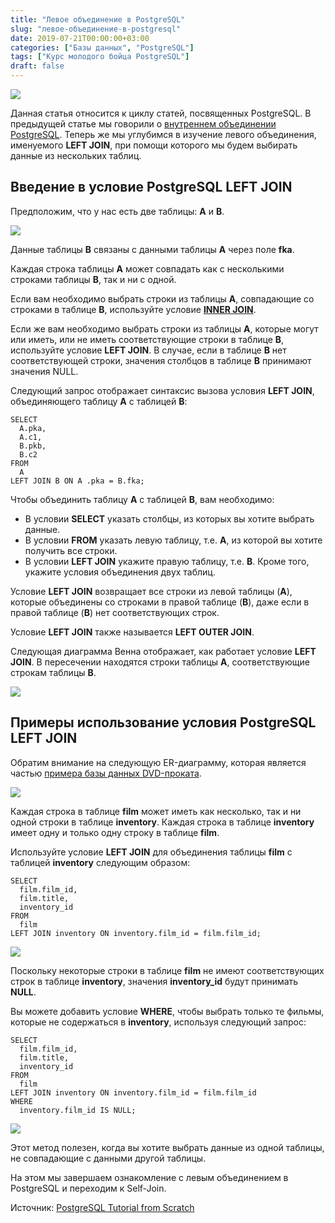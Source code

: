 ```yaml
---
title: "Левое объединение в PostgreSQL"
slug: "левое-объединение-в-postgresql"
date: 2019-07-21T00:00:00+03:00
categories: ["Базы данных", "PostgreSQL"]
tags: ["Курс молодого бойца PostgreSQL"]
draft: false
---
```


![](/posts/левое-объединение-в-postgresql/SQL4.3.jpg)

Данная статья относится к циклу статей, посвященных PostgreSQL. В предыдущей статье мы говорили
о [внутреннем объединении PostgreSQL](https://itdoxy.com/внутреннее-объединение-в-postgresql/). Теперь же мы углубимся
в изучение левого объединения, именуемого **LEFT JOIN**, при помощи которого мы будем выбирать данные из нескольких таблиц.

## Введение в условие PostgreSQL LEFT JOIN

Предположим, что у нас есть две таблицы: **A** и **B**.

![](https://i.imgur.com/oU5eHBi.png)

Данные таблицы **B** связаны с данными таблицы **A** через поле **fka**.

Каждая строка таблицы **A** может совпадать как с несколькими строками таблицы **B**, так и ни с одной.

Если вам необходимо выбрать строки из таблицы **A**, совпадающие со строками в таблице **B**, используйте условие
[**INNER JOIN**](https://itdoxy.com/внутреннее-объединение-в-postgresql/).

Если же вам необходимо выбрать строки из таблицы **A**, которые могут или иметь, или не иметь соответствующие строки
в таблице **B**, используйте условие **LEFT JOIN**. В случае, если в таблице **B** нет соответствующей строки, значения
столбцов в таблице **B** принимают значения NULL.

Следующий запрос отображает синтаксис вызова условия **LEFT JOIN**, объединяющего таблицу **A** с таблицей **B**:

```
SELECT
  A.pka,
  A.c1,
  B.pkb,
  B.c2
FROM
  A
LEFT JOIN B ON A .pka = B.fka;
```

Чтобы объединить таблицу **A** с таблицей **B**, вам необходимо:

- В условии **SELECT** указать столбцы, из которых вы хотите выбрать данные.
- В условии **FROM** указать левую таблицу, т.е. **A**, из которой вы хотите получить все строки.
- В условии **LEFT JOIN** укажите правую таблицу, т.е. **B**. Кроме того, укажите условия объединения двух таблиц.

Условие **LEFT JOIN** возвращает все строки из левой таблицы (**A**), которые объединены со строками в правой таблице
(**B**), даже если в правой таблице (**B**) нет соответствующих строк.

Условие **LEFT JOIN** также называется **LEFT OUTER JOIN**.

Следующая диаграмма Венна отображает, как работает условие **LEFT JOIN**. В пересечении находятся строки таблицы **A**,
соответствующие строкам таблицы **B**.

![](https://i.imgur.com/xxB2cwA.png)

## Примеры использование условия PostgreSQL LEFT JOIN

Обратим внимание на следующую ER-диаграмму, которая является частью [примера базы данных DVD-проката](https://itdoxy.com/пример-базы-данных-postgresql/).

![](https://i.imgur.com/qJzKalu.png)

Каждая строка в таблице **film** может иметь как несколько, так и ни одной строки в таблице **inventory**. Каждая строка
в таблице **inventory** имеет одну и только одну строку в таблице **film**.

Используйте условие **LEFT JOIN** для объединения таблицы **film** с таблицей **inventory** следующим образом:

```
SELECT
  film.film_id,
  film.title,
  inventory_id
FROM
  film
LEFT JOIN inventory ON inventory.film_id = film.film_id;
```

![](https://i.imgur.com/EgtlR19.png)

Поскольку некоторые строки в таблице **film** не имеют соответствующих строк в таблице **inventory**, значения
**inventory_id** будут принимать **NULL**.

Вы можете добавить условие **WHERE**, чтобы выбрать только те фильмы, которые не содержаться в **inventory**,
используя следующий запрос:

```
SELECT
  film.film_id,
  film.title,
  inventory_id
FROM
  film
LEFT JOIN inventory ON inventory.film_id = film.film_id
WHERE
  inventory.film_id IS NULL;
```

![](https://i.imgur.com/KffoOG1.png)

Этот метод полезен, когда вы хотите выбрать данные из одной таблицы, не совпадающие с данными другой таблицы.

На этом мы завершаем ознакомление с левым объединением в PostgreSQL и переходим к Self-Join.

Источник: [PostgreSQL Tutorial from Scratch](http://www.postgresqltutorial.com/)
